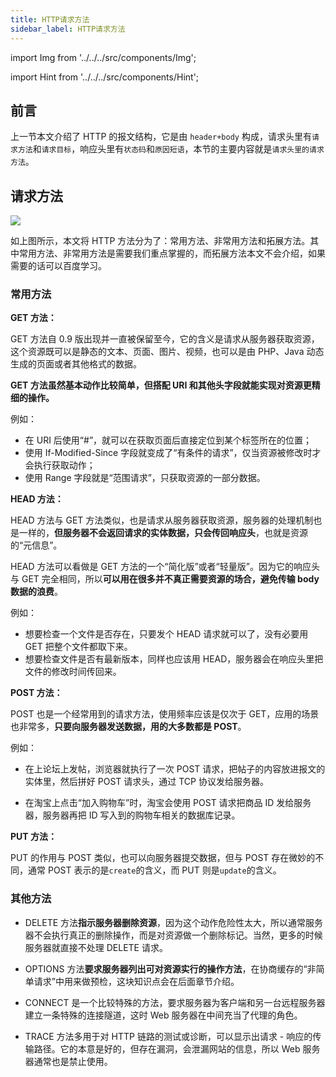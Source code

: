 ```yaml
---
title: HTTP请求方法
sidebar_label: HTTP请求方法
---
```


import Img from '../../../src/components/Img';

import Hint from '../../../src/components/Hint';

## 前言

上一节本文介绍了 HTTP 的报文结构，它是由 `header+body` 构成，请求头里有`请求方法`和`请求目标`，响应头里有`状态码`和`原因短语`，本节的主要内容就是`请求头里的请求方法`。

## 请求方法

<Img w="600" legend="图：HTTP请求方法" src="https://cosmos-x.oss-cn-hangzhou.aliyuncs.com/5hN9lB.png" />

如上图所示，本文将 HTTP 方法分为了：常用方法、非常用方法和拓展方法。其中常用方法、非常用方法是需要我们重点掌握的，而拓展方法本文不会介绍，如果需要的话可以百度学习。

### 常用方法

**GET 方法：**

GET 方法自 0.9 版出现并一直被保留至今，它的含义是请求从服务器获取资源，这个资源既可以是静态的文本、页面、图片、视频，也可以是由 PHP、Java 动态生成的页面或者其他格式的数据。

**GET 方法虽然基本动作比较简单，但搭配 URI 和其他头字段就能实现对资源更精细的操作。**

例如：

- 在 URI 后使用“#”，就可以在获取页面后直接定位到某个标签所在的位置；
- 使用 If-Modified-Since 字段就变成了“有条件的请求”，仅当资源被修改时才会执行获取动作；
- 使用 Range 字段就是“范围请求”，只获取资源的一部分数据。

**HEAD 方法：**

HEAD 方法与 GET 方法类似，也是请求从服务器获取资源，服务器的处理机制也是一样的，**但服务器不会返回请求的实体数据，只会传回响应头**，也就是资源的“元信息”。

HEAD 方法可以看做是 GET 方法的一个“简化版”或者“轻量版”。因为它的响应头与 GET 完全相同，所以**可以用在很多并不真正需要资源的场合，避免传输 body 数据的浪费**。

例如：

- 想要检查一个文件是否存在，只要发个 HEAD 请求就可以了，没有必要用 GET 把整个文件都取下来。
- 想要检查文件是否有最新版本，同样也应该用 HEAD，服务器会在响应头里把文件的修改时间传回来。

**POST 方法：**

POST 也是一个经常用到的请求方法，使用频率应该是仅次于 GET，应用的场景也非常多，**只要向服务器发送数据，用的大多数都是 POST**。

例如：

- 在上论坛上发帖，浏览器就执行了一次 POST 请求，把帖子的内容放进报文的实体里，然后拼好 POST 请求头，通过 TCP 协议发给服务器。

- 在淘宝上点击“加入购物车”时，淘宝会使用 POST 请求把商品 ID 发给服务器，服务器再把 ID 写入到的购物车相关的数据库记录。

**PUT 方法：**

PUT 的作用与 POST 类似，也可以向服务器提交数据，但与 POST 存在微妙的不同，通常 POST 表示的是`create`的含义，而 PUT 则是`update`的含义。

### 其他方法

- DELETE 方法**指示服务器删除资源**，因为这个动作危险性太大，所以通常服务器不会执行真正的删除操作，而是对资源做一个删除标记。当然，更多的时候服务器就直接不处理 DELETE 请求。

- OPTIONS 方法**要求服务器列出可对资源实行的操作方法**，在协商缓存的“非简单请求”中用来做预检，这块知识点会在后面章节介绍。

- CONNECT 是一个比较特殊的方法，要求服务器为客户端和另一台远程服务器建立一条特殊的连接隧道，这时 Web 服务器在中间充当了代理的角色。

- TRACE 方法多用于对 HTTP 链路的测试或诊断，可以显示出请求 - 响应的传输路径。它的本意是好的，但存在漏洞，会泄漏网站的信息，所以 Web 服务器通常也是禁止使用。
